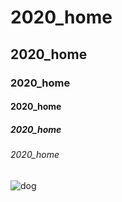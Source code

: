# 2020_home
## 2020_home
### 2020_home
#### 2020_home
##### 2020_home
###### 2020_home


![dog](dog.png"dog")
